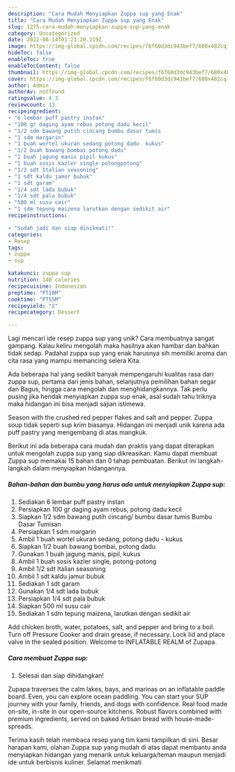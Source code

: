 ```yaml
---
description: "Cara Mudah Menyiapkan Zuppa sup yang Enak"
title: "Cara Mudah Menyiapkan Zuppa sup yang Enak"
slug: 1275-cara-mudah-menyiapkan-zuppa-sup-yang-enak
category: Uncategorized
date: 2022-08-14T01:23:20.219Z
image: https://img-global.cpcdn.com/recipes/f6f60d3dc943bef7/680x482cq70/zuppa-sup-foto-resep-utama.jpg
hideToc: false
enableToc: true
enableTocContent: false
thumbnail: https://img-global.cpcdn.com/recipes/f6f60d3dc943bef7/680x482cq70/zuppa-sup-foto-resep-utama.jpg
cover: https://img-global.cpcdn.com/recipes/f6f60d3dc943bef7/680x482cq70/zuppa-sup-foto-resep-utama.jpg
author: Admin
authorAv: notfound
ratingvalue: 4.3
reviewcount: 13
recipeingredient:
- "6 lembar puff pastry instan"
- "100 gr daging ayam rebus potong dadu kecil"
- "1/2 sdm bawang putih cincang bumbu dasar tumis                      Bumbu Dasar Tumisan"
- "1 sdm margarin"
- "1 buah wortel ukuran sedang potong dadu  kukus"
- "1/2 buah bawang bombai potong dadu"
- "1 buah jagung manis pipil kukus"
- "1 buah sosis kazler single potongpotong"
- "1/2 sdt Italian seasoning"
- "1 sdt kaldu jamur bubuk"
- "1 sdt garam"
- "1/4 sdt lada bubuk"
- "1/4 sdt pala bubuk"
- "500 ml susu cair"
- "1 sdm tepung maizena larutkan dengan sedikit air"
recipeinstructions:

- "Sudah jadi dan siap dinikmati!"
categories:
- Resep
tags:
- zuppa
- sup

katakunci: zuppa sup 
nutrition: 140 calories
recipecuisine: Indonesian
preptime: "PT10M"
cooktime: "PT55M"
recipeyield: "2"
recipecategory: Dessert

---
```





Lagi mencari ide resep zuppa sup yang unik? Cara membuatnya sangat gampang. Kalau keliru mengolah maka hasilnya akan hambar dan bahkan tidak sedap. Padahal zuppa sup yang enak harusnya sih memiliki aroma dan cita rasa yang mampu memancing selera Kita.





Ada beberapa hal yang sedikit banyak mempengaruhi kualitas rasa dari zuppa sup, pertama dari jenis bahan, selanjutnya pemilihan bahan segar dan Bagus, hingga cara mengolah dan menghidangkannya. Tak perlu pusing jika hendak menyiapkan zuppa sup enak,      asal sudah tahu triknya maka hidangan ini bisa menjadi sajian istimewa.














Season with the crushed red pepper flakes and salt and pepper. Zuppa soup tidak seperti sup krim biasanya. Hidangan ini menjadi unik karena ada puff pastry yang mengembang di atas mangkuk.






Berikut ini ada beberapa cara mudah dan praktis yang dapat diterapkan untuk mengolah zuppa sup yang siap dikreasikan. Kamu dapat membuat Zuppa sup memakai 15 bahan dan 0 tahap pembuatan. Berikut ini langkah-langkah dalam menyiapkan hidangannya.

<!--inarticleads1-->

##### Bahan-bahan dan bumbu yang harus ada untuk menyiapkan Zuppa sup:

1. Sediakan 6 lembar puff pastry instan
1. Persiapkan 100 gr daging ayam rebus, potong dadu kecil
1. Siapkan 1/2 sdm bawang putih cincang/ bumbu dasar tumis                      Bumbu Dasar Tumisan
1. Persiapkan 1 sdm margarin
1. Ambil 1 buah wortel ukuran sedang, potong dadu - kukus
1. Siapkan 1/2 buah bawang bombai, potong dadu
1. Gunakan 1 buah jagung manis, pipil, kukus
1. Ambil 1 buah sosis kazler single, potong-potong
1. Ambil 1/2 sdt Italian seasoning
1. Ambil 1 sdt kaldu jamur bubuk
1. Sediakan 1 sdt garam
1. Gunakan 1/4 sdt lada bubuk
1. Persiapkan 1/4 sdt pala bubuk
1. Siapkan 500 ml susu cair
1. Sediakan 1 sdm tepung maizena, larutkan dengan sedikit air


Add chicken broth, water, potatoes, salt, and pepper and bring to a boil. Turn off Pressure Cooker and drain grease, if necessary. Lock lid and place valve in the sealed position. Welcome to INFLATABLE REALM of Zupapa. 

<!--inarticleads2-->

##### Cara membuat Zuppa sup:


1. Selesai dan siap dihidangkan!

Zupapa traverses the calm lakes, bays, and marinas on an inflatable paddle board. Even, you can explore ocean paddling. You can start your SUP journey with your family, friends, and dogs with confidence. Real food made on-site, in-site in our open-source kitchens. Robust flavors combined with premium ingredients, served on baked Artisan bread with house-made-spreads. 

Terima kasih telah membaca resep yang tim kami tampilkan di sini. Besar harapan kami, olahan Zuppa sup yang mudah di atas dapat membantu anda menyiapkan hidangan yang menarik untuk keluarga/teman maupun menjadi ide untuk berbisnis kuliner. Selamat menikmati
